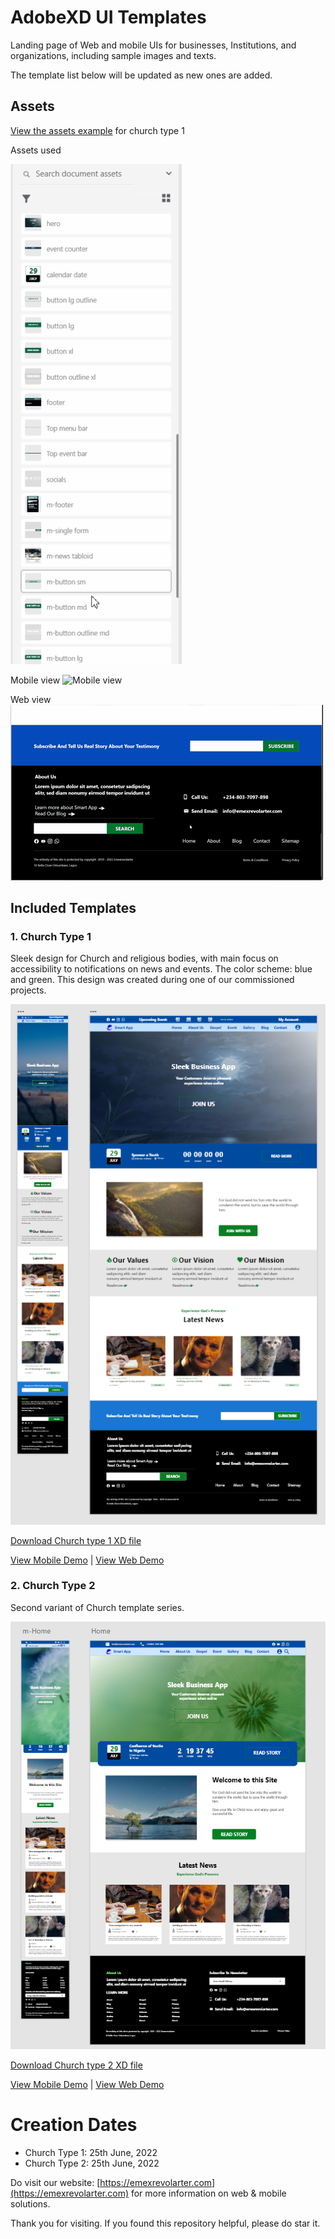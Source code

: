 # AdobeXD UI Templates

Landing page of Web and mobile UIs for businesses, Institutions, and organizations, including sample images and texts.

The template list below will be updated as new ones are added.

## Assets
<a href="assets/videos/assets%20xd%20church%20type%201.mp4" target="_blank">View the assets example</a> for church type 1

Assets used

![Assets](assets/gifs/assets.gif)

Mobile view
![Mobile view](assets/gifs/mobile.gif)

Web view
![Web view](assets/gifs/web.gif)

## Included Templates

### 1. Church Type 1

Sleek design for Church and religious bodies, with main focus on accessibility to notifications on news and events. The color scheme: blue and green. This design was created during one of our commissioned projects.

![church type 1](assets/images/church%20type%201%20_home.png)

[Download Church type 1 XD file][1]

[View Mobile Demo][2] | [View Web Demo][3]

### 2. Church Type 2

Second variant of Church template series.

![Church Type 2](assets/images/church%20type%202%20_home.png)

[Download Church type 2 XD file][4]

[View Mobile Demo][5] | [View Web Demo][6]



# Creation Dates

* Church Type 1: 25th June, 2022
* Church Type 2: 25th June, 2022

Do visit our website: [https://emexrevolarter.com](https://emexrevolarter.com) for more information on web & mobile solutions.

Thank you for visiting. If you found this repository helpful, please do star it.

  [1]: templates/xd_church_type_1_home.xd
  [2]: assets/videos/xd%20church%20type%201%20_home-mobile.mp4
  [3]: assets/videos/xd%20church%20type%201%20_home-web.mp4
  [4]: templates/xd_church_type_2_home.xd
  [5]: assets/videos/xd%20church%20type%202%20_home-mobile.mp4
  [6]: assets/videos/xd%20church%20type%202%20_home-web.mp4
